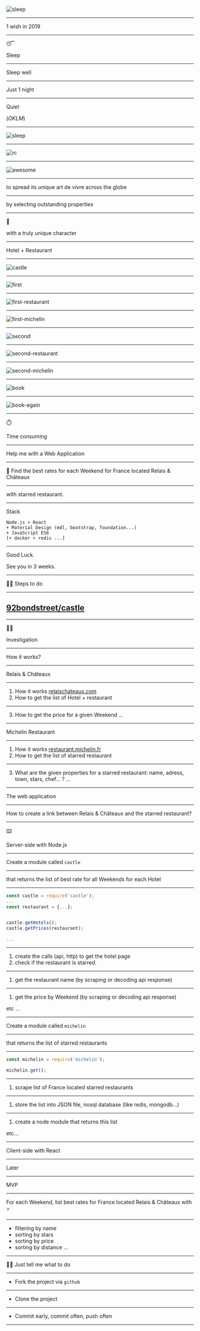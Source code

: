 ![sleep](https://source.unsplash.com/CeWNEEsHPbA/800x600)

---

1 wish in 2019

---

😴

Sleep

---

Sleep well

---

Just 1 night

---

Quiet

(_OKLM_)

---

![sleep](./parents.jpg)

---

![rc](r-and-c.png)

---

![awesome](awesome.jpeg)

---

to spread its unique art de vivre across the globe

---

by selecting outstanding properties


---

🏰

with a truly unique character

---

Hotel + Restaurant

---

![castle](castle.png)

---

![first](first.png)

---

![first-restaurant](first-restaurant.png)

---

![first-michelin](first-michelin.png)

---

![second](second.png)

---

![second-restaurant](second-restaurant.png)

---

![second-michelin](second-michelin.png)

---

![book](book.png)

---

![book-again](book-again.png)

---

⏱️

Time consuming

---

Help me with a Web Application

---

🎯 Find the best rates for each Weekend for France located Relais & Châteaux


---

with starred restaurant.

---

Stack

```
Node.js + React
+ Material Design (mdl, bootstrap, foundation...)
+ JavaScript ES6
[+ docker + redis ...]
```

---

Good Luck.

See you in 3 weeks.

---

🏃‍♀️ Steps to do

---

## [92bondstreet/castle](https://github.com/92bondstreet/castle)

---

🕵️‍♀️

Investigation

---

How it works?

---

Relais & Châteaux

---

1. How it works [relaischateaux.com](https://www.relaischateaux.com)
2. How to get the list of Hotel + restaurant

---

3. How to get the price for a given Weekend
...
---

Michelin Restaurant

---

1. How it works [restaurant.michelin.fr](https://restaurant.michelin.fr)
2. How to get the list of starred restaurant

---

3. What are the given properties for a starred restaurant: name, adress, town, stars, chef... ?
...

---

The web application

---

How to create a link between Relais & Châteaux and the starred restaurant?

---

⌨️

Server-side with Node.js

---

Create a module called `castle`

---

that returns the list of best rate for all Weekends for each Hotel

---

```js
const castle = require('castle');
...
const restaurant = {...};


castle.getHotels();
castle.getPrices(restaurant);

...

```

---

1. create the calls (api, http) to get the hotel page
1. check if the restaurant is starred.

---

1. get the restaurant name (by scraping or decoding api response)

---

1. get the price by Weekend (by scraping or decoding api response)

etc ...

---

Create a module called `michelin`

---

that returns the list of starred restaurants

---

```js
const michelin = require('michelin');

michelin.get();
```

---

1. scrape list of France located starred restaurants

---

1. store the list into JSON file, nosql database (like redis, mongodb...)

---

1. create a node module that returns this list

etc...

---

Client-side with React

---

Later

---

MVP

---

For each Weekend, list best rates for France located Relais & Châteaux with ⭐

---

* filtering by name
* sorting by stars
* sorting by price
* sorting by distance
...

---

👩‍💻 Just tell me what to do

---

* Fork the project via `github`

---

* Clone the project

---

* Commit early, commit often, push often

---
